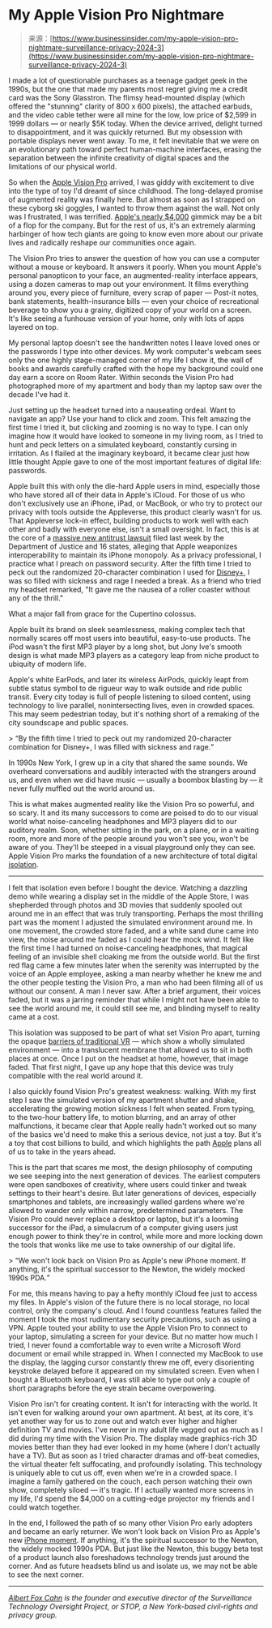 <!--yml
category: 未分类
date: 2024-05-29 12:42:59
-->

# My Apple Vision Pro Nightmare

> 来源：[https://www.businessinsider.com/my-apple-vision-pro-nightmare-surveillance-privacy-2024-3](https://www.businessinsider.com/my-apple-vision-pro-nightmare-surveillance-privacy-2024-3)

I made a lot of questionable purchases as a teenage gadget geek in the 1990s, but the one that made my parents most regret giving me a credit card was the Sony Glasstron. The flimsy head-mounted display (which offered the "stunning" clarity of 800 x 600 pixels), the attached earbuds, and the video cable tether were all mine for the low, low price of $2,599 in 1999 dollars — or nearly $5K today. When the device arrived, delight turned to disappointment, and it was quickly returned. But my obsession with portable displays never went away. To me, it felt inevitable that we were on an evolutionary path toward perfect human-machine interfaces, erasing the separation between the infinite creativity of digital spaces and the limitations of our physical world.

So when the [Apple Vision Pro](https://www.businessinsider.com/guides/tech/apple-vision-pro-review) arrived, I was giddy with excitement to dive into the type of toy I'd dreamt of since childhood. The long-delayed promise of augmented reality was finally here. But almost as soon as I strapped on these cyborg ski goggles, I wanted to throw them against the wall. Not only was I frustrated, I was terrified. [Apple's nearly $4,000](https://www.businessinsider.com/apple-vision-pro-returns-set-up-confusion-analyst-2024-2) gimmick may be a bit of a flop for the company. But for the rest of us, it's an extremely alarming harbinger of how tech giants are going to know even more about our private lives and radically reshape our communities once again.

The Vision Pro tries to answer the question of how you can use a computer without a mouse or keyboard. It answers it poorly. When you mount Apple's personal panopticon to your face, an augmented-reality interface appears, using a dozen cameras to map out your environment. It films everything around you, every piece of furniture, every scrap of paper — Post-it notes, bank statements, health-insurance bills — even your choice of recreational beverage to show you a grainy, digitized copy of your world on a screen. It's like seeing a funhouse version of your home, only with lots of apps layered on top.

My personal laptop doesn't see the handwritten notes I leave loved ones or the passwords I type into other devices. My work computer's webcam sees only the one highly stage-managed corner of my life I show it, the wall of books and awards carefully crafted with the hope my background could one day earn a score on Room Rater. Within seconds the Vision Pro had photographed more of my apartment and body than my laptop saw over the decade I've had it.

Just setting up the headset turned into a nauseating ordeal. Want to navigate an app? Use your hand to click and zoom. This felt amazing the first time I tried it, but clicking and zooming is no way to type. I can only imagine how it would have looked to someone in my living room, as I tried to hunt and peck letters on a simulated keyboard, constantly cursing in irritation. As I flailed at the imaginary keyboard, it became clear just how little thought Apple gave to one of the most important features of digital life: passwords.

Apple built this with only the die-hard Apple users in mind, especially those who have stored all of their data in Apple's iCloud. For those of us who don't exclusively use an iPhone, iPad, or MacBook, or who try to protect our privacy with tools outside the Appleverse, this product clearly wasn't for us. That Appleverse lock-in effect, building products to work well with each other and badly with everyone else, isn't a small oversight. In fact, this is at the core of a [massive new antitrust lawsuit](https://www.businessinsider.com/apple-antitrust-lawsuit-justice-department-2024-3) filed last week by the Department of Justice and 16 states, alleging that Apple weaponizes interoperability to maintain its iPhone monopoly. As a privacy professional, I practice what I preach on password security. After the fifth time I tried to peck out the randomized 20-character combination I used for [Disney+](https://www.businessinsider.com/disney-plus-password-sharing-crackdown-2024-2), I was so filled with sickness and rage I needed a break. As a friend who tried my headset remarked, "It gave me the nausea of a roller coaster without any of the thrill."

What a major fall from grace for the Cupertino colossus.

Apple built its brand on sleek seamlessness, making complex tech that normally scares off most users into beautiful, easy-to-use products. The iPod wasn't the first MP3 player by a long shot, but Jony Ive's smooth design is what made MP3 players as a category leap from niche product to ubiquity of modern life.

Apple's white EarPods, and later its wireless AirPods, quickly leapt from subtle status symbol to de rigueur way to walk outside and ride public transit. Every city today is full of people listening to siloed content, using technology to live parallel, nonintersecting lives, even in crowded spaces. This may seem pedestrian today, but it's nothing short of a remaking of the city soundscape and public spaces.

 <es-blockquote data-styles="pullquote-right" data-quote="By the fifth time I tried to peck out my randomized 20-character combination for Disney+, I was filled with sickness and rage." data-quote-updated="true" data-source="Add source (optional)" data-source-updated="false" class="premium">> <q class="pullquote-quotation headline-bold ignore-typography">By the fifth time I tried to peck out my randomized 20-character combination for Disney+, I was filled with sickness and rage.</q></es-blockquote> 

In 1990s New York, I grew up in a city that shared the same sounds. We overheard conversations and audibly interacted with the strangers around us, and even when we did have music — usually a boombox blasting by — it never fully muffled out the world around us. 

This is what makes augmented reality like the Vision Pro so powerful, and so scary. It and its many successors to come are poised to do to our visual world what noise-canceling headphones and MP3 players did to our auditory realm. Soon, whether sitting in the park, on a plane, or in a waiting room, more and more of the people around you won't see you, won't be aware of you. They'll be steeped in a visual playground only they can see. Apple Vision Pro marks the foundation of a new architecture of total digital [isolation](https://www.businessinsider.com/loneliness-epidemic-decline-in-third-places-friends-parks-community-2023-9).

* * *

I felt that isolation even before I bought the device. Watching a dazzling demo while wearing a display set in the middle of the Apple Store, I was shepherded through photos and 3D movies that suddenly spooled out around me in an effect that was truly transporting. Perhaps the most thrilling part was the moment I adjusted the simulated environment around me. In one movement, the crowded store faded, and a white sand dune came into view, the noise around me faded as I could hear the mock wind. It felt like the first time I had turned on noise-canceling headphones, that magical feeling of an invisible shell cloaking me from the outside world. But the first red flag came a few minutes later when the serenity was interrupted by the voice of an Apple employee, asking a man nearby whether he knew me and the other people testing the Vision Pro, a man who had been filming all of us without our consent. A man I never saw. After a brief argument, their voices faded, but it was a jarring reminder that while I might not have been able to see the world around me, it could still see me, and blinding myself to reality came at a cost.

This isolation was supposed to be part of what set Vision Pro apart, turning the opaque [barriers of traditional VR](https://www.businessinsider.com/meta-headset-inception-attacks-trap-users-fake-environment-study-2024-3) — which show a wholly simulated environment — into a translucent membrane that allowed us to sit in both places at once. Once I put on the headset at home, however, that image faded. That first night, I gave up any hope that this device was truly compatible with the real world around it.

I also quickly found Vision Pro's greatest weakness: walking. With my first step I saw the simulated version of my apartment shutter and shake, accelerating the growing motion sickness I felt when seated. From typing, to the two-hour battery life, to motion blurring, and an array of other malfunctions, it became clear that Apple really hadn't worked out so many of the basics we'd need to make this a serious device, not just a toy. But it's a toy that cost billions to build, and which highlights the path [Apple](https://www.businessinsider.com/doj-apple-monopoly-claim-laughable-walt-mossberg-threads-2024-3) plans all of us to take in the years ahead.

This is the part that scares me most, the design philosophy of computing we see seeping into the next generation of devices. The earliest computers were open sandboxes of creativity, where users could tinker and tweak settings to their heart's desire. But later generations of devices, especially smartphones and tablets, are increasingly walled gardens where we're allowed to wander only within narrow, predetermined parameters. The Vision Pro could never replace a desktop or laptop, but it's a looming successor for the iPad, a simulacrum of a computer giving users just enough power to think they're in control, while more and more locking down the tools that wonks like me use to take ownership of our digital life.

 <es-blockquote data-styles="pullquote-breakout" data-quote="We won't look back on Vision Pro as Apple's new iPhone moment. If anything, it's the spiritual successor to the Newton, the widely mocked 1990s PDA." data-quote-updated="true" data-source="Add source (optional)" data-source-updated="false" class="premium">> <q class="pullquote-quotation headline-bold ignore-typography">We won't look back on Vision Pro as Apple's new iPhone moment. If anything, it's the spiritual successor to the Newton, the widely mocked 1990s PDA.</q></es-blockquote> 

For me, this means having to pay a hefty monthly iCloud fee just to access my files. In Apple's vision of the future there is no local storage, no local control, only the company's cloud. And I found countless features failed the moment I took the most rudimentary security precautions, such as using a VPN. Apple touted your ability to use the Apple Vision Pro to connect to your laptop, simulating a screen for your device. But no matter how much I tried, I never found a comfortable way to even write a Microsoft Word document or email while strapped in. When I connected my MacBook to use the display, the lagging cursor constantly threw me off, every disorienting keystroke delayed before it appeared on my simulated screen. Even when I bought a Bluetooth keyboard, I was still able to type out only a couple of short paragraphs before the eye strain became overpowering.

Vision Pro isn't for creating content. It isn't for interacting with the world. It isn't even for walking around your own apartment. At best, at its core, it's yet another way for us to zone out and watch ever higher and higher definition TV and movies. I've never in my adult life vegged out as much as I did during my time with the Vision Pro. The display made graphics-rich 3D movies better than they had ever looked in my home (where I don't actually have a TV). But as soon as I tried character dramas and off-beat comedies, the virtual theater felt suffocating, and profoundly isolating. This technology is uniquely able to cut us off, even when we're in a crowded space. I imagine a family gathered on the couch, each person watching their own show, completely siloed — it's tragic. If I actually wanted more screens in my life, I'd spend the $4,000 on a cutting-edge projector my friends and I could watch together.

In the end, I followed the path of so many other Vision Pro early adopters and became an early returner. We won't look back on Vision Pro as Apple's new [iPhone moment](https://www.businessinsider.com/how-your-iphone-could-get-worse-doj-antitrust-lawsuit-2024-3). If anything, it's the spiritual successor to the Newton, the widely mocked 1990s PDA. But just like the Newton, this buggy beta test of a product launch also foreshadows technology trends just around the corner. And as future headsets blind us and isolate us, we may not be able to see the next corner.

* * *

[*Albert Fox Cahn*](https://www.businessinsider.com/author/albert-fox-cahn) *is the founder and executive director of the Surveillance Technology Oversight Project, or STOP, a New York-based civil-rights and privacy group.*